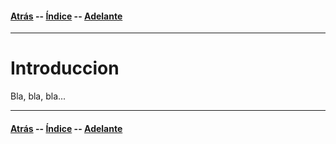 #### [Atrás](index.html) -- [Índice](index.html) -- [Adelante](metodologia.html)
***

# Introduccion

Bla, bla, bla...

***
#### [Atrás](index.html) -- [Índice](index.html) -- [Adelante](metodologia.html)
